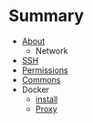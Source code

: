 # Summary

* [About](README.md)
   * Network
* [SSH](ssh.md)
* [Permissions](permissions.md)
* [Commons](commons.md)
* Docker
   * [install](docker_install.md)
   * [Proxy](docker_proxy.md)

